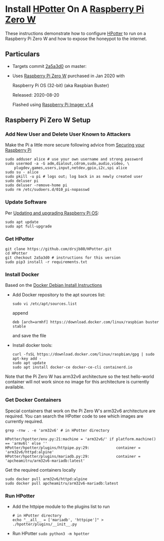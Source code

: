 # Install [HPotter](https://github.com/drsjb80/HPotter) On A [Raspberry Pi Zero W](https://www.raspberrypi.org/products/raspberry-pi-zero-w)

These instructions demonstrate how to configure [HPotter](https://github.com/drsjb80/HPotter) to run on a Raspberry Pi Zero W and how to expose the honeypot to the internet.

## Particulars

- Targets commit [2a5a3d0](https://github.com/drsjb80/HPotter/tree/2a5a3d014c33da3fb024febc46617d08d307fb60) on master: 
- Uses [Raspberry Pi Zero W](https://www.raspberrypi.org/products/raspberry-pi-zero-w) purchased in Jan 2020 with

    Raspberry Pi OS (32-bit) (aka Raspbian Buster)

    Released: 2020-08-20

    Flashed using [Raspberry Pi Imager v1.4](https://www.raspberrypi.org/software/)

## Raspberry Pi Zero W Setup

### Add New User and Delete User Known to Attackers

Make the Pi a little more secure following advice from [Securing your Raspberry Pi](https://www.raspberrypi.org/documentation/configuration/security.md)

    sudo adduser alice # use your own username and strong password
    sudo usermod -a -G adm,dialout,cdrom,sudo,audio,video, \
        plugdev,games,users,input,netdev,gpio,i2c,spi alice
    sudo su - alice
    sudo pkill -u pi # logs out; log back in as newly created user
    sudo deluser pi
    sudo deluser -remove-home pi
    sudo rm /etc/sudoers.d/010_pi-nopasswd

### Update Software

Per [Updating and upgrading Raspberry Pi OS](https://www.raspberrypi.org/documentation/raspbian/updating.md):

    sudo apt update
    sudo apt full-upgrade

### Get HPotter

    git clone https://github.com/drsjb80/HPotter.git
    cd HPotter
    git checkout 2a5a3d0 # instructions for this version
    sudo pip3 install -r requirements.txt

### Install Docker
Based on the [Docker Debian Install Instructions](https://docs.docker.com/engine/install/debian/)

- Add Docker repository to the apt sources list:

    `sudo vi /etc/apt/sources.list`
    
    append

    `deb [arch=armhf] https://download.docker.com/linux/raspbian buster stable`

    and save the file
- Install docker tools:

    ```
    curl -fsSL https://download.docker.com/linux/raspbian/gpg | sudo apt-key add -
    sudo apt update
    sudo apt install docker-ce docker-ce-cli containerd.io
    ```

Note that the Pi Zero W has arm32v6 architecture so the test hello-world container will not work since no image for this architecture is currently available.

### Get Docker Containers

Special containers that work on the Pi Zero W's arm32v6 architecture are required. You can search the HPotter code to see which images are currently required.

```
grep -rnw . -e 'arm32v6' # in HPotter directory

HPotter/hpotter/env.py:21:machine = 'arm32v6/' if platform.machine() == 'armv6l' else ''
HPotter/hpotter/plugins/httpipe.py:29:            container = 'arm32v6/httpd:alpine'
HPotter/hpotter/plugins/mariadb.py:29:            container = 'apcheamitru/arm32v6-mariadb:latest'
```

Get the required containers locally
```
sudo docker pull arm32v6/httpd:alpine
sudo docker pull apcheamitru/arm32v6-mariadb:latest
```

### Run HPotter
- Add the httpipe module to the plugins list to run
  ```
  # in HPotter directory
  echo "__all__ = ['mariadb', 'httpipe']" > ./hpotter/plugins/__init__.py
  ```

- Run HPotter
  `sudo python3 -m hpotter`
  